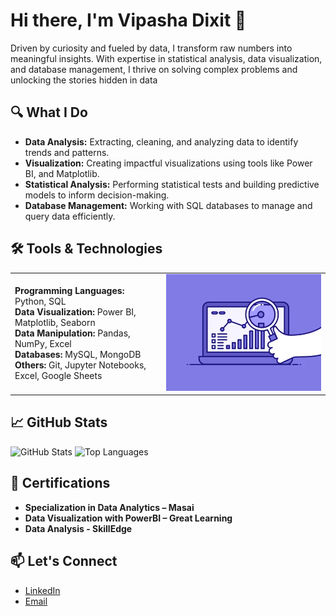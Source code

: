 # Hi there, I'm Vipasha Dixit 👋
Driven by curiosity and fueled by data, I transform raw numbers into meaningful insights. With expertise in statistical analysis, data visualization, and database management, I thrive on solving complex problems and unlocking the stories hidden in data

## 🔍 What I Do
- **Data Analysis:** Extracting, cleaning, and analyzing data to identify trends and patterns.
- **Visualization:** Creating impactful visualizations using tools like Power BI, and Matplotlib.
- **Statistical Analysis:** Performing statistical tests and building predictive models to inform decision-making.
- **Database Management:** Working with SQL databases to manage and query data efficiently.

## 🛠️ Tools & Technologies

|           |           |
|-----------|-----------|
| **Programming Languages:** Python, SQL<br>**Data Visualization:** Power BI, Matplotlib, Seaborn<br>**Data Manipulation:** Pandas, NumPy, Excel<br>**Databases:** MySQL, MongoDB<br>**Others:** Git, Jupyter Notebooks, Excel, Google Sheets             | ![Dashboard GIF](https://github.com/Vipasha23/Vipasha23/blob/main/giphy%20(1).webp) |


## 📈 GitHub Stats
![GitHub Stats](https://github-readme-stats.vercel.app/api?username=Vipasha23&show_icons=true&theme=radical)
![Top Languages](https://github-readme-stats.vercel.app/api/top-langs/?username=Vipasha23&layout=compact&theme=radical)


## 🏅 Certifications
- **Specialization in Data Analytics – Masai**
- **Data Visualization with PowerBI – Great Learning**
- **Data Analysis - SkillEdge**

## 📫 Let's Connect
- [LinkedIn](https://www.linkedin.com/in/vipasha-dixit-9370431b9)
- [Email](mailto:vipashadixit@gmail.com)


